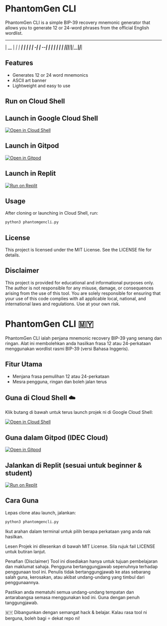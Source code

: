 # PhantomGen CLI

PhantomGen CLI is a simple BIP-39 recovery mnemonic generator that allows you to generate 12 or 24-word phrases from the official English wordlist.                          
 _____ _____ _____ _____ _____ _____ 
| __  |   __|     |   __|   __|   | |
|    -|   __|   --|  |  |   __| | | |
|__|__|_____|_____|_____|_____|_|___|

## Features

- Generates 12 or 24 word mnemonics
- ASCII art banner
- Lightweight and easy to use

## Run on Cloud Shell

## Launch in Google Cloud Shell

[![Open in Cloud Shell](https://gstatic.com/cloudssh/images/open-btn.png)](https://ssh.cloud.google.com/cloudshell/editor?cloudshell_git_repo=https://github.com/mqz0211/recoverycodegencli&cloudshell_working_dir=recoverycodegencli)

## Launch in Gitpod

[![Open in Gitpod](https://gitpod.io/button/open-in-gitpod.svg)](https://gitpod.io/#https://github.com/mqz0211/recoverycodegencli)

## Launch in Replit

[![Run on Replit](https://replit.com/badge/github/mqz0211/recoverycodegencli)](https://replit.com/new/github.com/mqz0211/recoverycodegencli)

## Usage

After cloning or launching in Cloud Shell, run:

```bash
python3 phantomgencli.py
```

## License

This project is licensed under the MIT License. See the LICENSE file for details.

## Disclaimer

This project is provided for educational and informational purposes only. The author is not responsible for any misuse, damage, or consequences arising from the use of this tool. You are solely responsible for ensuring that your use of this code complies with all applicable local, national, and international laws and regulations. Use at your own risk.

# PhantomGen CLI 🇲🇾

PhantomGen CLI ialah penjana mnemonic recovery BIP-39 yang senang dan ringan. Alat ini membolehkan anda hasilkan frasa 12 atau 24-perkataan menggunakan wordlist rasmi BIP-39 (versi Bahasa Inggeris).

## Fitur Utama

- Menjana frasa pemulihan 12 atau 24-perkataan
- Mesra pengguna, ringan dan boleh jalan terus

## Guna di Cloud Shell ☁️

Klik butang di bawah untuk terus launch projek ni di Google Cloud Shell:

[![Open in Cloud Shell](https://gstatic.com/cloudssh/images/open-btn.png)](https://ssh.cloud.google.com/cloudshell/editor?cloudshell_git_repo=https://github.com/mqz0211/recoverycodegencli&cloudshell_working_dir=recoverycodegencli)

## Guna dalam Gitpod (IDEC Cloud)

[![Open in Gitpod](https://gitpod.io/button/open-in-gitpod.svg)](https://gitpod.io/#https://github.com/mqz0211/recoverycodegencli)

## Jalankan di Replit (sesuai untuk beginner & student)

[![Run on Replit](https://replit.com/badge/github/mqz0211/recoverycodegencli)](https://replit.com/new/github.com/mqz0211/recoverycodegencli)

## Cara Guna

Lepas clone atau launch, jalankan:

```bash
python3 phantomgencli.py
```


Ikut arahan dalam terminal untuk pilih berapa perkataan yang anda nak hasilkan.

Lesen
Projek ini dilesenkan di bawah MIT License. Sila rujuk fail LICENSE untuk butiran lanjut.

Penafian (Disclaimer)
Tool ini disediakan hanya untuk tujuan pembelajaran dan maklumat sahaja. Pengguna bertanggungjawab sepenuhnya terhadap penggunaan tool ini. Penulis tidak bertanggungjawab ke atas sebarang salah guna, kerosakan, atau akibat undang-undang yang timbul dari penggunaannya.

Pastikan anda mematuhi semua undang-undang tempatan dan antarabangsa semasa menggunakan kod ini. Guna dengan penuh tanggungjawab.

🇲🇾 Dibangunkan dengan semangat hack & belajar. Kalau rasa tool ni berguna, boleh bagi ⭐ dekat repo ni!


